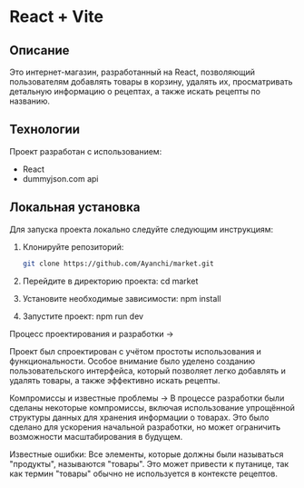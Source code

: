 # React + Vite

## Описание

Это интернет-магазин, разработанный на React, позволяющий пользователям добавлять товары в корзину, удалять их, просматривать детальную информацию о рецептах, а также искать рецепты по названию.

## Технологии

Проект разработан с использованием:
- React
- dummyjson.com api

## Локальная установка

Для запуска проекта локально следуйте следующим инструкциям:

1. Клонируйте репозиторий:
   ```bash
   git clone https://github.com/Ayanchi/market.git
   
2. Перейдите в директорию проекта:
   cd market

3. Установите необходимые зависимости:
   npm install

4. Запустите проект:
   npm run dev


Процесс проектирования и разработки -> 

Проект был спроектирован с учётом простоты использования и функциональности. Особое внимание было уделено созданию пользовательского интерфейса, который позволяет легко добавлять и удалять товары, а также эффективно искать рецепты.

Компромиссы и известные проблемы -> 
В процессе разработки были сделаны некоторые компромиссы, включая использование упрощённой структуры данных для хранения информации о товарах. Это было сделано для ускорения начальной разработки, но может ограничить возможности масштабирования в будущем.

Известные ошибки:
Все элементы, которые должны были называться "продукты", называются "товары". Это может привести к путанице, так как термин "товары" обычно не используется в контексте рецептов.
